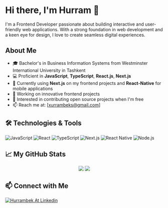 # Hi there, I'm Hurram 👋

I'm a Frontend Developer passionate about building interactive and user-friendly web applications. With a strong foundation in web development and a keen eye for design, I love to create seamless digital experiences.

## About Me

- 🎓 Bachelor's in Business Information Systems from Westminster International University in Tashkent
- 💻 Proficient in **JavaScript**, **TypeScript**, **React.js**, **Next.js**
- 🌟 Currently using **Next.js** on my frontend projects and **React-Native** for mobile applications
- 🔭 Working on innovative frontend projects
- 🌱 Interested in contributing open source projects when I'm free
- 📫 Reach me at: [xurrambeks@gmail.com]

## 🛠️ Technologies & Tools

![JavaScript](https://img.shields.io/badge/-JavaScript-333?style=flat&logo=javascript)
![React](https://img.shields.io/badge/-React-333?style=flat&logo=react)
![TypeScript](https://img.shields.io/badge/-typeScript-333?style=flat&logo=typescript)
![Next.js](https://img.shields.io/badge/-Next.js-333?style=flat&logo=next.js)
![React Native](https://img.shields.io/badge/react_native-%2320232a.svg?style=for-the-badge&logo=react&logoColor=%2361DAFB)
![Node.js](https://img.shields.io/badge/-Node.js-333?style=flat&logo=node.js)

## 📈 My GitHub Stats

<p align="center">
  
  <img src="https://github-readme-stats-delta-green-68.vercel.app/api?username=hurram-dev&count_private=true&show_icons=true&theme=dracula&line_height=33&show=reviews,prs_merged,prs_merged_percentage">
  <img src="https://github-readme-stats-delta-green-68.vercel.app/api/top-langs/?username=hurram-dev&count_private=true&hide=html,css,scss,ejs&theme=dracula&line_height=10">

</p>


## 📫 Connect with Me

[![Hurrambek At Linkedin](https://img.shields.io/badge/-khurrambeksadriddinov-333?style=flat&logo=linkedin)](https://www.linkedin.com/in/khurrambek-sadriddinov)

